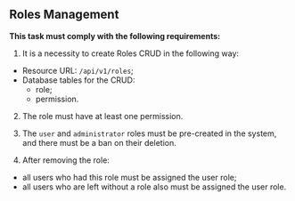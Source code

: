 ## Roles Management

**This task must comply with the following requirements:** <br>

1. It is a necessity to create Roles CRUD in the following way: <br>

  - Resource URL: `/api/v1/roles`;
  - Database tables for the CRUD:
    - role;
    - permission.

2. The role must have at least one permission. <br>
   
3. The `user` and `administrator` roles must be pre-created in the system, and there must be a ban on their deletion. <br>

4. After removing the role: <br>

  - all users who had this role must be assigned the user role;
  - all users who are left without a role also must be assigned the user role.